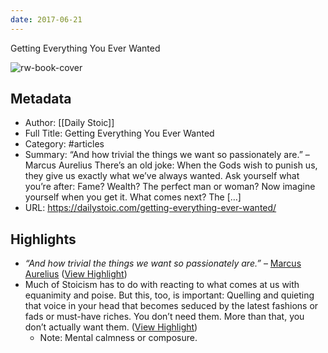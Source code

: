 ```yaml
---
date: 2017-06-21
---
```

Getting Everything You Ever Wanted

![rw-book-cover](https://dailystoic.com/wp-content/uploads/2017/04/daily-stoic-header-2-min.png)

## Metadata
- Author: [[Daily Stoic]]
- Full Title: Getting Everything You Ever Wanted
- Category: #articles
- Summary: “And how trivial the things we want so passionately are.” – Marcus Aurelius There’s an old joke: When the Gods wish to punish us, they give us exactly what we’ve always wanted. Ask yourself what you’re after: Fame? Wealth? The perfect man or woman? Now imagine yourself when you get it. What comes next? The […]
- URL: https://dailystoic.com/getting-everything-ever-wanted/

## Highlights
- *“And how trivial the things we want so passionately are.”* – [Marcus Aurelius](http://dailystoic.com/marcus-aurelius) ([View Highlight](https://read.readwise.io/read/01he02mdjt5y1jv3n9ed25h21s))
- Much of Stoicism has to do with reacting to what comes at us with equanimity and poise. But this, too, is important: Quelling and quieting that voice in your head that becomes seduced by the latest fashions or fads or must-have riches. You don’t need them. More than that, you don’t actually want them. ([View Highlight](https://read.readwise.io/read/01he02tnrjqw2zhdt01cyzwr8t))
    - Note: Mental calmness or composure.
